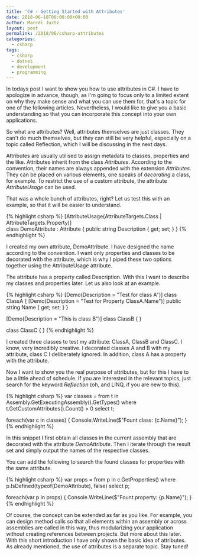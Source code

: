 ```yaml
---
title: 'C# - Getting Started with Attributes'
date: 2018-06-18T06:00:00+00:00
author: Marcel Jurtz
layout: post
permalink: /2018/06/csharp-attributes
categories:
  - csharp
tags:
  - csharp
  - dotnet
  - development
  - programming
---
```


In todays post I want to show you how to use attributes in C#. I have to apologize in advance, though, as I'm going to focus only to a limited extent on why they make sense and what you can use them for, that's a topic for one of the following articles. Nevertheless, I would like to give you a basic understanding so that you can incorporate this concept into your own applications. 

So what are attributes? Well, attributes themselves are just classes. They can't do much themselves, but they can still be very helpful, especially on a topic called Reflection, which I will be discussing in the next days. 

Attributes are usually utilised to assign metadata to classes, properties and the like. Attributes inherit from the class *Attributes*. According to the convention, their names are always appended with the extension *Attributes*. They can be placed on various elements, one speaks of *decorating* a class, for example. To restrict the use of a custom attribute, the attribute *AttributeUsage* can be used. 

That was a whole bunch of attributes, right? Let us test this with an example, so that it will be easier to understand. 

{% highlight csharp %}
[AttributeUsage(AttributeTargets.Class | AttributeTargets.Property)]  
class DemoAttribute : Attribute 
{ 
  public string Description { get; set; } 
} 
{% endhighlight %}

I created my own attribute, DemoAttribute. I have designed the name according to the convention. I want only properties and classes to be decorated with the attribute, which is why I piped these two options together using the AttributeUsage attribute.

The attribute has a property called Description. With this I want to describe my classes and properties later. Let us also look at an example.

{% highlight csharp %}
[Demo(Description = "Test for class A")] 
class ClassA 
{ 
  [Demo(Description = "Test for Property ClassA.Name")]
  public string Name { get; set; } 
}

[Demo(Description = "This is class B")] 
class ClassB 
{
} 

class ClassC 
{ 
} 
{% endhighlight %}

I created three classes to test my attribute: ClassA, ClassB and ClassC. I know, very incredibly creative. I decorated classes A and B with my attribute, class C I deliberately ignored. In addition, class A has a property with the attribute. 

Now I want to show you the real purpose of attributes, but for this I have to be a little ahead of schedule. If you are interested in the relevant topics, just search for the keyword *Reflection* (oh, and LINQ, if you are new to this). 

{% highlight csharp %}
var classes = from t in Assembly.GetExecutingAssembly().GetTypes() 
  where t.GetCustomAttributes<DemoAttribute>().Count() > 0 
  select t; 

foreach(var c in classes) 
{ 
  Console.WriteLine($"Fount class: {c.Name}"); 
} 
{% endhighlight %}

In this snippet I first obtain all classes in the current assembly that are decorated with the attribute *DemoAttribute*. Then I iterate through the result set and simply output the names of the respective classes. 

You can add the following to search the found classes for properties with the same attribute. 

{% highlight csharp %}
var props = from p in c.GetProperties() 
  where p.IsDefined(typeof(DemoAttribute), false) 
  select p; 

foreach(var p in props) 
{ 
  Console.WriteLine($"Fount property: {p.Name}");
} 
{% endhighlight %}

Of course, the concept can be extended as far as you like. For example, you can design method calls so that all elements within an assembly or across assemblies are called in this way, thus modularizing your application without creating references between projects. But more about this later. With this short introduction I have only shown the basic idea of attributes. As already mentioned, the use of attributes is a separate topic. Stay tuned! 